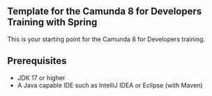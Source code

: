 ## Template for the Camunda 8 for Developers Training with Spring

This is your starting point for the Camunda 8 for Developers training.

## Prerequisites

- JDK 17 or higher
- A Java capable IDE such as IntelliJ IDEA or Eclipse (with Maven)